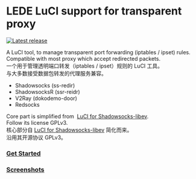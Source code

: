 LEDE LuCI support for transparent proxy
===

[![Latest release](https://img.shields.io/github/release/techotaku/luci-app-transparent-proxy.svg)](https://github.com/techotaku/luci-app-transparent-proxy/releases/latest)  

A LuCI tool, to manage transparent port forwarding (iptables / ipset) rules.    
Compatible with most proxy which accept redirected packets.    
一个用于管理透明端口转发（iptables / ipset）规则的 LuCI 工具。    
与大多数接受数据包转发的代理服务兼容。    

* Shadowsocks (ss-redir)  
* ShadowsocksR (ssr-reidr)  
* V2Ray (dokodemo-door)  
* Redsocks  

Core part is simplified from  [LuCI for Shadowsocks-libev](https://github.com/shadowsocks/luci-app-shadowsocks).    
Follow its license GPLv3.    
核心部分自 [LuCI for Shadowsocks-libev](https://github.com/shadowsocks/luci-app-shadowsocks) 简化而来。    
沿用其开源协议 GPLv3。    
    
    
### [Get Started](https://github.com/techotaku/luci-app-transparent-proxy/wiki/Get-Started)    
### [Screenshots](https://github.com/techotaku/luci-app-transparent-proxy/wiki/Screenshots)    
